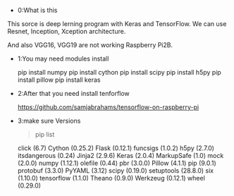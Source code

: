 * 0:What is this

This sorce is deep lerning program with Keras and TensorFlow.
We can use Resnet, Inception, Xception architecture.

And also VGG16, VGG19 are not working Raspberry Pi2B.

* 1:You may need modules install

    pip install numpy
    pip install cython
    pip install scipy
    pip install h5py
    pip install pillow
    pip install keras

* 2:After that you need install tenforflow

    https://github.com/samjabrahams/tensorflow-on-raspberry-pi
 
* 3:make sure Versions

    >pip list

    click (6.7)
    Cython (0.25.2)
    Flask (0.12.1)
    funcsigs (1.0.2)
    h5py (2.7.0)
    itsdangerous (0.24)
    Jinja2 (2.9.6)
    Keras (2.0.4)
    MarkupSafe (1.0)
    mock (2.0.0)
    numpy (1.12.1)
    olefile (0.44)
    pbr (3.0.0)
    Pillow (4.1.1)
    pip (9.0.1)
    protobuf (3.3.0)
    PyYAML (3.12)
    scipy (0.19.0)
    setuptools (28.8.0)
    six (1.10.0)
    tensorflow (1.1.0)
    Theano (0.9.0)
    Werkzeug (0.12.1)
    wheel (0.29.0)
